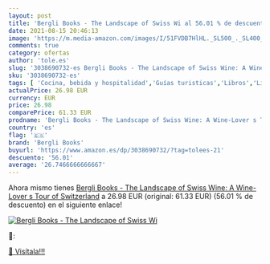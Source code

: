 ```yaml
---
layout: post
title: 'Bergli Books - The Landscape of Swiss Wi al 56.01 % de descuento'
date: 2021-08-15 20:46:13
image: 'https://m.media-amazon.com/images/I/51FVDB7HlHL._SL500_._SL400_.jpg'
comments: true
category: ofertas
author: 'tole.es'
slug: '3038690732-es Bergli Books - The Landscape of Swiss Wine: A Wine-Lover s...'
sku: '3038690732-es'
tags: [ 'Cocina, bebida y hospitalidad','Guías turisticas','Libros','Libros y guías de viaje','bergli books', ]
actualPrice: 26.98 EUR
currency: EUR
price: 26.98
comparePrice: 61.33 EUR
prodname: 'Bergli Books - The Landscape of Swiss Wine: A Wine-Lover s Tour of Switzerland'
country: 'es'
flag: '🇪🇸'
brand: 'Bergli Books'
buyurl: 'https://www.amazon.es/dp/3038690732/?tag=tolees-21'
descuento: '56.01'
average: '26.7466666666667'
---
```


Ahora mismo tienes [Bergli Books - The Landscape of Swiss Wine: A Wine-Lover s Tour of Switzerland](https://www.amazon.es/dp/3038690732/?tag=tolees-21) a 26.98 EUR (original: 61.33 EUR) (56.01 %  de descuento) en el siguiente enlace!

[![Bergli Books - The Landscape of Swiss Wi](https://m.media-amazon.com/images/I/51FVDB7HlHL._SL500_._SL400_.jpg)](https://www.amazon.es/dp/3038690732/?tag=tolees-21)

🔎:


[🛒 Visítala!!!](https://www.amazon.es/dp/3038690732/?tag=tolees-21)
